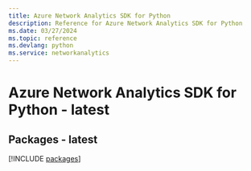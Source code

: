 ```yaml
---
title: Azure Network Analytics SDK for Python
description: Reference for Azure Network Analytics SDK for Python
ms.date: 03/27/2024
ms.topic: reference
ms.devlang: python
ms.service: networkanalytics
---
```

# Azure Network Analytics SDK for Python - latest
## Packages - latest
[!INCLUDE [packages](network-analytics-index.md)]